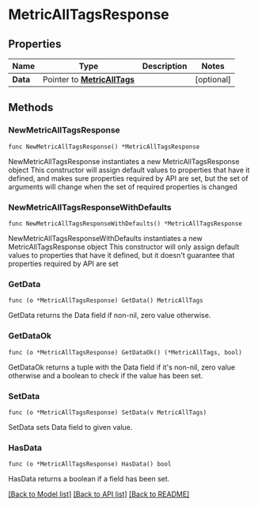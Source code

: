# MetricAllTagsResponse

## Properties

Name | Type | Description | Notes
---- | ---- | ----------- | ------
**Data** | Pointer to [**MetricAllTags**](MetricAllTags.md) |  | [optional] 

## Methods

### NewMetricAllTagsResponse

`func NewMetricAllTagsResponse() *MetricAllTagsResponse`

NewMetricAllTagsResponse instantiates a new MetricAllTagsResponse object
This constructor will assign default values to properties that have it defined,
and makes sure properties required by API are set, but the set of arguments
will change when the set of required properties is changed

### NewMetricAllTagsResponseWithDefaults

`func NewMetricAllTagsResponseWithDefaults() *MetricAllTagsResponse`

NewMetricAllTagsResponseWithDefaults instantiates a new MetricAllTagsResponse object
This constructor will only assign default values to properties that have it defined,
but it doesn't guarantee that properties required by API are set

### GetData

`func (o *MetricAllTagsResponse) GetData() MetricAllTags`

GetData returns the Data field if non-nil, zero value otherwise.

### GetDataOk

`func (o *MetricAllTagsResponse) GetDataOk() (*MetricAllTags, bool)`

GetDataOk returns a tuple with the Data field if it's non-nil, zero value otherwise
and a boolean to check if the value has been set.

### SetData

`func (o *MetricAllTagsResponse) SetData(v MetricAllTags)`

SetData sets Data field to given value.

### HasData

`func (o *MetricAllTagsResponse) HasData() bool`

HasData returns a boolean if a field has been set.


[[Back to Model list]](../README.md#documentation-for-models) [[Back to API list]](../README.md#documentation-for-api-endpoints) [[Back to README]](../README.md)



